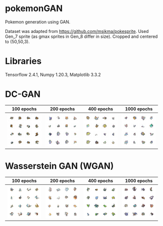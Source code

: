# pokemonGAN
Pokemon generation using GAN.

Dataset was adapted from https://github.com/msikma/pokesprite. Used Gen_7 sprite (as gmax sprites in Gen_8 differ in size). Cropped and centered to (50,50,3).

# Libraries
Tensorflow 2.4.1, Numpy 1.20.3, Matplotlib 3.3.2

# DC-GAN
100 epochs | 200 epochs | 400 epochs | 1000 epochs 
:-------------------------:|:-------------------------:|:-------------------------:|:-------------------------:
![](https://github.com/ChuinHongYap/pokemonGAN/blob/main/results/dcgan_ep100.png) | ![](https://github.com/ChuinHongYap/pokemonGAN/blob/main/results/dcgan_ep200.png) | ![](https://github.com/ChuinHongYap/pokemonGAN/blob/main/results/dcgan_ep400.png) | ![](https://github.com/ChuinHongYap/pokemonGAN/blob/main/results/dcgan_ep1000.png)

# Wasserstein GAN (WGAN)
100 epochs | 200 epochs | 400 epochs | 1000 epochs 
:-------------------------:|:-------------------------:|:-------------------------:|:-------------------------:
![](https://github.com/ChuinHongYap/pokemonGAN/blob/main/results/wgan_ep100.png) | ![](https://github.com/ChuinHongYap/pokemonGAN/blob/main/results/wgan_ep200.png) | ![](https://github.com/ChuinHongYap/pokemonGAN/blob/main/results/wgan_ep400.png) | ![](https://github.com/ChuinHongYap/pokemonGAN/blob/main/results/wgan_ep1000.png)
